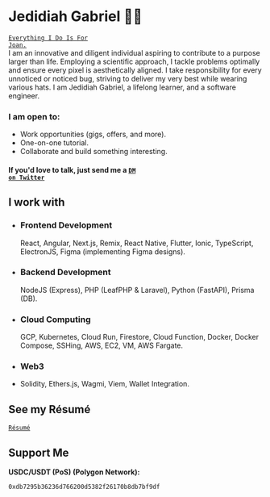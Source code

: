 # Jedidiah Gabriel 👋🏼
<code>[Everything I Do Is For Joan.](https://loml.jedshock.com/)</code><br>
I am an innovative and diligent individual aspiring to contribute to a purpose larger than life. Employing a scientific approach, I tackle problems optimally and ensure every pixel is aesthetically aligned. I take responsibility for every unnoticed or noticed bug, striving to deliver my very best while wearing various hats. I am Jedidiah Gabriel, a lifelong learner, and a software engineer.

### I am open to:
- Work opportunities (gigs, offers, and more).
- One-on-one tutorial.
- Collaborate and build something interesting.

#### If you'd love to talk, just send me a <code>[DM on Twitter](https://twitter.com/jedshock)</code>

## I work with
- ### Frontend Development
   React, Angular, Next.js,  Remix, React Native, Flutter, Ionic, TypeScript, ElectronJS, Figma (implementing Figma designs).
- ### Backend Development
   NodeJS (Express), PHP (LeafPHP & Laravel), Python (FastAPI), Prisma (DB). 
- ### Cloud Computing
   GCP, Kubernetes, Cloud Run, Firestore, Cloud Function, Docker, Docker Compose, SSHing, AWS, EC2, VM, AWS Fargate. 
- ### Web3
- Solidity, Ethers.js, Wagmi, Viem, Wallet Integration. 
## See my Résumé
<code>[Résumé](https://drive.google.com/file/d/1HD6QPsZmdv9HgWRaI4vqDVGeOHgPMJ0V/view?usp=sharing)</code>

## Support Me
<b>USDC/USDT (PoS) (Polygon Network):</b>
```solidity
0xdb7295b36236d766200d5382f26170b8db7bf9df
```

